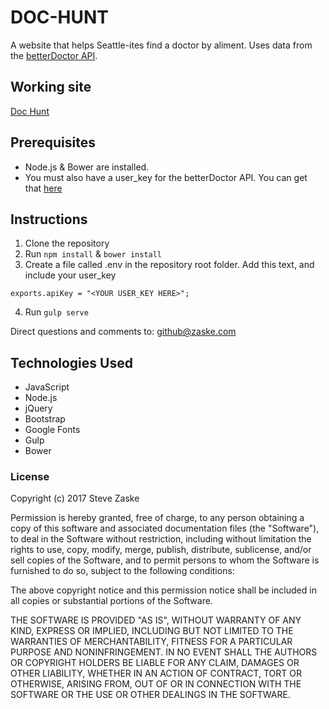 # DOC-HUNT
A website that helps Seattle-ites find a doctor by aliment.  Uses data from the [betterDoctor API](https://developer.betterdoctor.com/documentation15#/).

## Working site
[Doc Hunt](https://tbd)

## Prerequisites
* Node.js & Bower are installed.
* You must also have a user_key for the betterDoctor API.  You can get that [here](https://developer.betterdoctor.com/)

## Instructions
1. Clone the repository
2. Run `npm install` & `bower install`
3. Create a file called .env in the repository root folder. Add this text, and include your user_key
```
exports.apiKey = "<YOUR USER_KEY HERE>";
```
4. Run `gulp serve`


Direct questions and comments to: [github@zaske.com](mailto:github@zaske.com)

## Technologies Used
* JavaScript
* Node.js
* jQuery
* Bootstrap
* Google Fonts
* Gulp
* Bower

### License
Copyright (c) 2017 Steve Zaske

Permission is hereby granted, free of charge, to any person obtaining a copy of this software and associated documentation files (the "Software"), to deal in the Software without restriction, including without limitation the rights to use, copy, modify, merge, publish, distribute, sublicense, and/or sell copies of the Software, and to permit persons to whom the Software is furnished to do so, subject to the following conditions:

The above copyright notice and this permission notice shall be included in all copies or substantial portions of the Software.

THE SOFTWARE IS PROVIDED "AS IS", WITHOUT WARRANTY OF ANY KIND, EXPRESS OR IMPLIED, INCLUDING BUT NOT LIMITED TO THE WARRANTIES OF MERCHANTABILITY, FITNESS FOR A PARTICULAR PURPOSE AND NONINFRINGEMENT. IN NO EVENT SHALL THE AUTHORS OR COPYRIGHT HOLDERS BE LIABLE FOR ANY CLAIM, DAMAGES OR OTHER LIABILITY, WHETHER IN AN ACTION OF CONTRACT, TORT OR OTHERWISE, ARISING FROM, OUT OF OR IN CONNECTION WITH THE SOFTWARE OR THE USE OR OTHER DEALINGS IN THE SOFTWARE.
